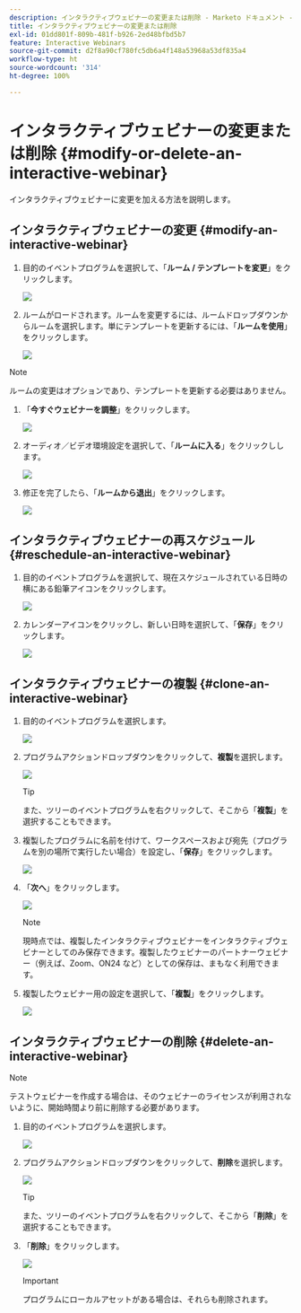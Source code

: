 ```yaml
---
description: インタラクティブウェビナーの変更または削除 - Marketo ドキュメント - 製品ドキュメント
title: インタラクティブウェビナーの変更または削除
exl-id: 01dd801f-809b-481f-b926-2ed48bfbd5b7
feature: Interactive Webinars
source-git-commit: d2f8a90cf780fc5db6a4f148a53968a53df835a4
workflow-type: ht
source-wordcount: '314'
ht-degree: 100%

---
```


# インタラクティブウェビナーの変更または削除 {#modify-or-delete-an-interactive-webinar}

インタラクティブウェビナーに変更を加える方法を説明します。

## インタラクティブウェビナーの変更 {#modify-an-interactive-webinar}

1. 目的のイベントプログラムを選択して、「**ルーム / テンプレートを変更**」をクリックします。

   ![](assets/modify-or-delete-an-interactive-webinar-1.png)

1. ルームがロードされます。ルームを変更するには、ルームドロップダウンからルームを選択します。単にテンプレートを更新するには、「**ルームを使用**」をクリックします。

   ![](assets/modify-or-delete-an-interactive-webinar-2.png)

>[!NOTE]
>
>ルームの変更はオプションであり、テンプレートを更新する必要はありません。

1. 「**今すぐウェビナーを調整**」をクリックします。

   ![](assets/modify-or-delete-an-interactive-webinar-3.png)

1. オーディオ／ビデオ環境設定を選択して、「**ルームに入る**」をクリックしします。

   ![](assets/modify-or-delete-an-interactive-webinar-4.png)

1. 修正を完了したら、「**ルームから退出**」をクリックします。

   ![](assets/modify-or-delete-an-interactive-webinar-5.png)

## インタラクティブウェビナーの再スケジュール {#reschedule-an-interactive-webinar}

1. 目的のイベントプログラムを選択して、現在スケジュールされている日時の横にある鉛筆アイコンをクリックします。

   ![](assets/modify-or-delete-an-interactive-webinar-6.png)

1. カレンダーアイコンをクリックし、新しい日時を選択して、「**保存**」をクリックします。

   ![](assets/modify-or-delete-an-interactive-webinar-7.png)

## インタラクティブウェビナーの複製 {#clone-an-interactive-webinar}

1. 目的のイベントプログラムを選択します。

   ![](assets/modify-or-delete-an-interactive-webinar-8.png)

1. プログラムアクションドロップダウンをクリックして、**複製**&#x200B;を選択します。

   ![](assets/modify-or-delete-an-interactive-webinar-9.png)

   >[!TIP]
   >
   >また、ツリーのイベントプログラムを右クリックして、そこから「**複製**」を選択することもできます。

1. 複製したプログラムに名前を付けて、ワークスペースおよび宛先（プログラムを別の場所で実行したい場合）を設定し、「**保存**」をクリックします。

   ![](assets/modify-or-delete-an-interactive-webinar-10.png)

1. 「**次へ**」をクリックします。

   ![](assets/modify-or-delete-an-interactive-webinar-11.png)

   >[!NOTE]
   >
   >現時点では、複製したインタラクティブウェビナーをインタラクティブウェビナーとしてのみ保存できます。複製したウェビナーのパートナーウェビナー（例えば、Zoom、ON24 など）としての保存は、まもなく利用できます。

1. 複製したウェビナー用の設定を選択して、「**複製**」をクリックします。

   ![](assets/modify-or-delete-an-interactive-webinar-12.png)

## インタラクティブウェビナーの削除 {#delete-an-interactive-webinar}

>[!NOTE]
>
>テストウェビナーを作成する場合は、そのウェビナーのライセンスが利用されないように、開始時間より前に削除する必要があります。

1. 目的のイベントプログラムを選択します。

   ![](assets/modify-or-delete-an-interactive-webinar-13.png)

1. プログラムアクションドロップダウンをクリックして、**削除**&#x200B;を選択します。

   ![](assets/modify-or-delete-an-interactive-webinar-14.png)

   >[!TIP]
   >
   >また、ツリーのイベントプログラムを右クリックして、そこから「**削除**」を選択することもできます。

1. 「**削除**」をクリックします。

   ![](assets/modify-or-delete-an-interactive-webinar-15.png)

   >[!IMPORTANT]
   >
   >プログラムにローカルアセットがある場合は、それらも削除されます。
